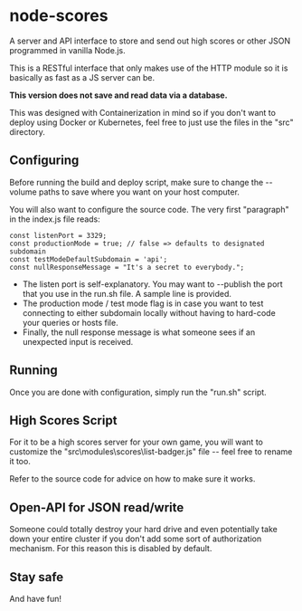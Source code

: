 # node-scores
A server and API interface to store and send out high scores or other JSON programmed in vanilla Node.js.

This is a RESTful interface that only makes use of the HTTP module so it is basically as fast as a JS server can be.

**This version does not save and read data via a database.**

This was designed with Containerization in mind so if you don't want to deploy using Docker or Kubernetes, feel free to just use the files in the "src" directory.

## Configuring

Before running the build and deploy script, make sure to change the --volume paths to save where you want on your host computer.

You will also want to configure the source code. The very first "paragraph" in the index.js file reads:

```
const listenPort = 3329;
const productionMode = true; // false => defaults to designated subdomain
const testModeDefaultSubdomain = 'api';
const nullResponseMessage = "It's a secret to everybody.";
```

- The listen port is self-explanatory. You may want to --publish the port that you use in the run.sh file. A sample line is provided.
- The production mode / test mode flag is in case you want to test connecting to either subdomain locally without having to hard-code your queries or hosts file.
- Finally, the null response message is what someone sees if an unexpected input is received.

## Running

Once you are done with configuration, simply run the "run.sh" script.

## High Scores Script

For it to be a high scores server for your own game, you will want to customize the "src\modules\scores\list-badger.js" file -- feel free to rename it too.

Refer to the source code for advice on how to make sure it works.

## Open-API for JSON read/write

Someone could totally destroy your hard drive and even potentially take down your entire cluster if you don't add some sort of authorization mechanism. For this reason this is disabled by default.

## Stay safe

And have fun!
